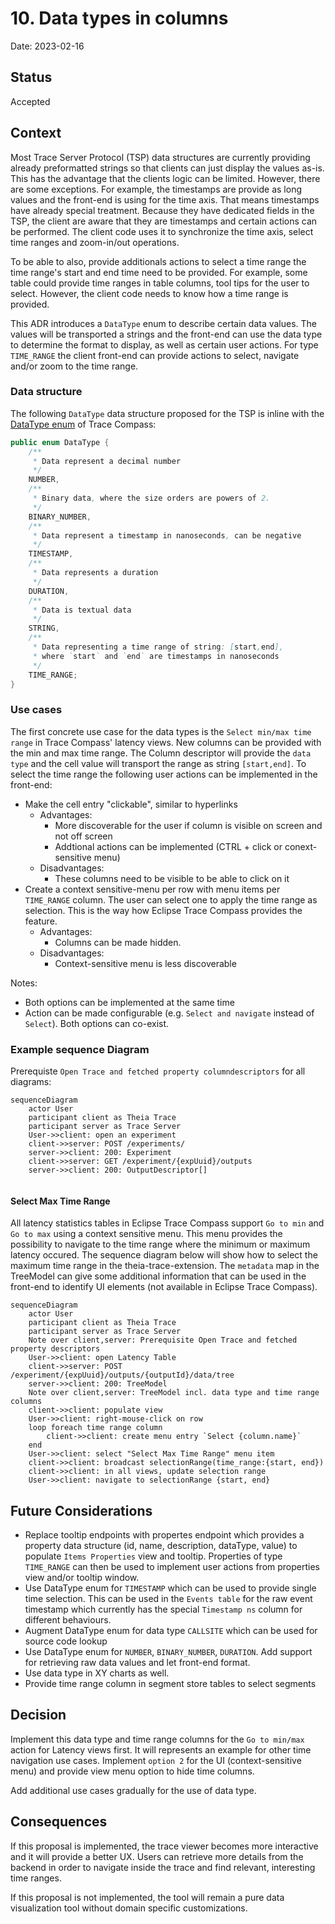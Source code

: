 # 10. Data types in columns

Date: 2023-02-16

## Status

Accepted

## Context

Most Trace Server Protocol (TSP) data structures are currently providing already preformatted strings so that clients can just display the values as-is. This has the advantage that the clients logic can be limited. However, there are some exceptions. For example, the timestamps are provide as long values and the front-end is using for the time axis. That means timestamps have already special treatment. Because they have dedicated fields in the TSP, the client are aware that they are timestamps and certain actions can be performed. The client code uses it to synchronize the time axis, select time ranges and zoom-in/out operations.

To be able to also, provide additionals actions to select a time range the time range's start and end time need to be provided. For example, some table could provide time ranges in table columns, tool tips for the user to select. However, the client code needs to know how a time range is provided. 

This ADR introduces a `DataType` enum to describe certain data values. The values will be transported a strings and the front-end can use the data type to
determine the format to display, as well as certain user actions. For type `TIME_RANGE` the client front-end can provide actions to select, navigate and/or zoom to the time range.

### Data structure

The following `DataType` data structure proposed for the TSP is inline with the [DataType enum][data-type] of Trace Compass:

```java
public enum DataType {
    /**
     * Data represent a decimal number
     */
    NUMBER,
    /**
     * Binary data, where the size orders are powers of 2.
     */
    BINARY_NUMBER,
    /**
     * Data represent a timestamp in nanoseconds, can be negative
     */
    TIMESTAMP,
    /**
     * Data represents a duration
     */
    DURATION,
    /**
     * Data is textual data
     */
    STRING,
    /**
     * Data representing a time range of string: [start,end],
     * where `start` and `end` are timestamps in nanoseconds
     */
    TIME_RANGE;
}
```

### Use cases

The first concrete use case for the data types is the `Select min/max time range` in Trace Compass' latency views. New columns can be provided with the min and max time range. The Column descriptor will provide the `data type` and the cell value will transport the range as string `[start,end]`. To select the time range the following user actions can be implemented in the front-end:

- Make the cell entry "clickable", similar to hyperlinks
  - Advantages:
    - More discoverable for the user if column is visible on screen and not off screen
    - Addtional actions can be implemented (CTRL + click or conext-sensitive menu)
  - Disadvantages:
    - These columns need to be visible to be able to click on it
- Create a context sensitive-menu per row with menu items per `TIME_RANGE` column. The user can select one to apply the time range as selection. This is the way how Eclipse Trace Compass provides the feature.
  - Advantages:
    - Columns can be made hidden.
  - Disadvantages:
    - Context-sensitive menu is less discoverable

Notes:

- Both options can be implemented at the same time
- Action can be made configurable (e.g. `Select and navigate` instead of `Select`). Both options can co-exist.

### Example sequence Diagram

Prerequiste `Open Trace and fetched property columndescriptors` for all diagrams:

```mermaid
sequenceDiagram
    actor User
    participant client as Theia Trace
    participant server as Trace Server
    User->>client: open an experiment
    client->>server: POST /experiments/
    server->>client: 200: Experiment
    client->>server: GET /experiment/{expUuid}/outputs
    server->>client: 200: OutputDescriptor[]
   
```

#### Select Max Time Range

All latency statistics tables in Eclipse Trace Compass support `Go to min` and `Go to max` using a context sensitive menu. This menu provides the possibility to navigate to the time range where the minimum or maximum latency occured. The sequence diagram below will show how to select the maximum time range in the theia-trace-extension. The `metadata` map in the TreeModel can give some additional information that can be used in the front-end to identify UI elements (not available in Eclipse Trace Compass).

```mermaid
sequenceDiagram
    actor User
    participant client as Theia Trace
    participant server as Trace Server
    Note over client,server: Prerequisite Open Trace and fetched property descriptors
    User->>client: open Latency Table
    client->>server: POST /experiment/{expUuid}/outputs/{outputId}/data/tree
    server->>client: 200: TreeModel
    Note over client,server: TreeModel incl. data type and time range columns
    client->>client: populate view
    User->>client: right-mouse-click on row
    loop foreach time range column
        client->>client: create menu entry `Select {column.name}`
    end
    User->>client: select "Select Max Time Range" menu item
    client->>client: broadcast selectionRange(time_range:{start, end})
    client->>client: in all views, update selection range
    User->>client: navigate to selectionRange {start, end}
```

## Future Considerations

- Replace tooltip endpoints with propertes endpoint which provides a property data structure (id, name, description, dataType, value) to populate `Items Properties` view and tooltip. Properties of type `TIME_RANGE` can then be used to implement user actions from properties view and/or tooltip window.
- Use DataType enum for `TIMESTAMP` which can be used to provide single time selection. This can be used in the `Events table` for the raw event timestamp which currently has the special `Timestamp ns` column for different behaviours.
- Augment DataType enum for data type `CALLSITE` which can be used for source code lookup
- Use DataType enum for `NUMBER`, `BINARY_NUMBER`, `DURATION`. Add support for retrieving raw data values and let front-end format.
- Use data type in XY charts as well.
- Provide time range column in segment store tables to select segments

## Decision

Implement this data type and time range columns for the `Go to min/max` action for Latency views first. It will represents an example for other time navigation use cases. Implement `option 2` for the UI (context-sensitive menu) and provide view menu option to hide time columns.

Add additional use cases gradually for the use of data type.

## Consequences

If this proposal is implemented, the trace viewer becomes more interactive and it will provide a better UX. Users can retrieve more details from the backend in order to navigate inside the trace and find relevant, interesting time ranges.

If this proposal is not implemented, the tool will remain a pure data visualization tool without domain specific customizations.

[data-type]: https://git.eclipse.org/c/tracecompass/org.eclipse.tracecompass.git/tree/tmf/org.eclipse.tracecompass.tmf.core/src/org/eclipse/tracecompass/tmf/core/dataprovider/DataType.java
